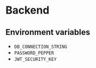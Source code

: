 # Backend

## Environment variables

- ``DB_CONNECTION_STRING``
- ``PASSWORD_PEPPER``
- ``JWT_SECURITY_KEY``
